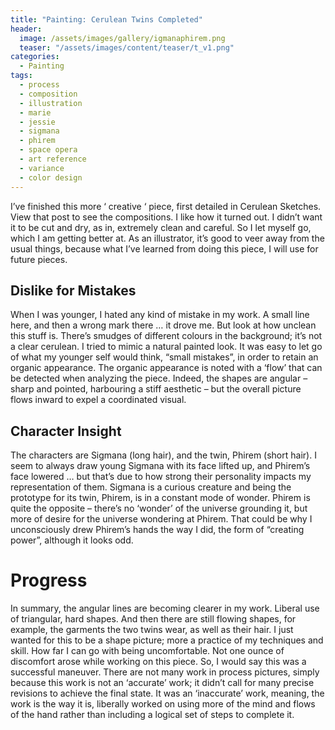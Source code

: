 ```yaml
---
title: "Painting: Cerulean Twins Completed"
header:
  image: /assets/images/gallery/igmanaphirem.png
  teaser: "/assets/images/content/teaser/t_v1.png"
categories: 
  - Painting
tags:
  - process
  - composition
  - illustration
  - marie
  - jessie
  - sigmana
  - phirem
  - space opera
  - art reference
  - variance
  - color design
---
```


I’ve finished this more ‘ creative ‘ piece, first detailed in Cerulean Sketches. View that post to see the compositions. I like how it turned out. I didn’t want it to be cut and dry, as in, extremely clean and careful. So I let myself go, which I am getting better at. As an illustrator, it’s good to veer away from the usual things, because what I’ve learned from doing this piece, I will use for future pieces.

## Dislike for Mistakes

When I was younger, I hated any kind of mistake in my work. A small line here, and then a wrong mark there … it drove me. But look at how unclean this stuff is. There’s smudges of different colours in the background; it’s not a clear cerulean. I tried to mimic a natural painted look. It was easy to let go of what my younger self would think, “small mistakes”, in order to retain an organic appearance. The organic appearance is noted with a ‘flow’ that can be detected when analyzing the piece. Indeed, the shapes are angular – sharp and pointed, harbouring a stiff aesthetic – but the overall picture flows inward to expel a coordinated visual. 

## Character Insight

The characters are Sigmana (long hair), and the twin, Phirem (short hair). I seem to always draw young Sigmana with its face lifted up, and Phirem’s face lowered … but that’s due to how strong their personality impacts my representation of them. Sigmana is a curious creature and being the prototype for its twin, Phirem, is in a constant mode of wonder. Phirem is quite the opposite – there’s no ‘wonder’ of the universe grounding it, but more of desire for the universe wondering at Phirem. That could be why I unconsciously drew Phirem’s hands the way I did, the form of “creating power”, although it looks odd. 

# Progress

In summary, the angular lines are becoming clearer in my work. Liberal use of triangular, hard shapes. And then there are still flowing shapes, for example, the garments the two twins wear, as well as their hair. I just wanted for this to be a shape picture; more a practice of my techniques and skill. How far I can go with being uncomfortable. Not one ounce of discomfort arose while working on this piece. So, I would say this was a successful maneuver. 
There are not many work in process pictures, simply because this work is not an ‘accurate’ work; it didn’t call for many precise revisions to achieve the final state. It was an ‘inaccurate’ work, meaning, the work is the way it is, liberally worked on using more of the mind and flows of the hand rather than including a logical set of steps to complete it. 
